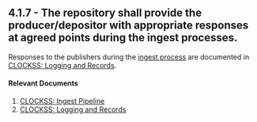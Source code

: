 ## 4.1.7 - The repository shall provide the producer/depositor with appropriate responses at agreed points during the ingest processes.

Responses to the publishers during the [ingest
process](CLOCKSS:_Ingest_Pipeline "wikilink") are documented in
[CLOCKSS: Logging and
Records](CLOCKSS:_Logging_and_Records#External_Reports "wikilink").

#### Relevant Documents

1.  [CLOCKSS: Ingest Pipeline](CLOCKSS:_Ingest_Pipeline "wikilink")
2.  [CLOCKSS: Logging and
    Records](CLOCKSS:_Logging_and_Records "wikilink")
